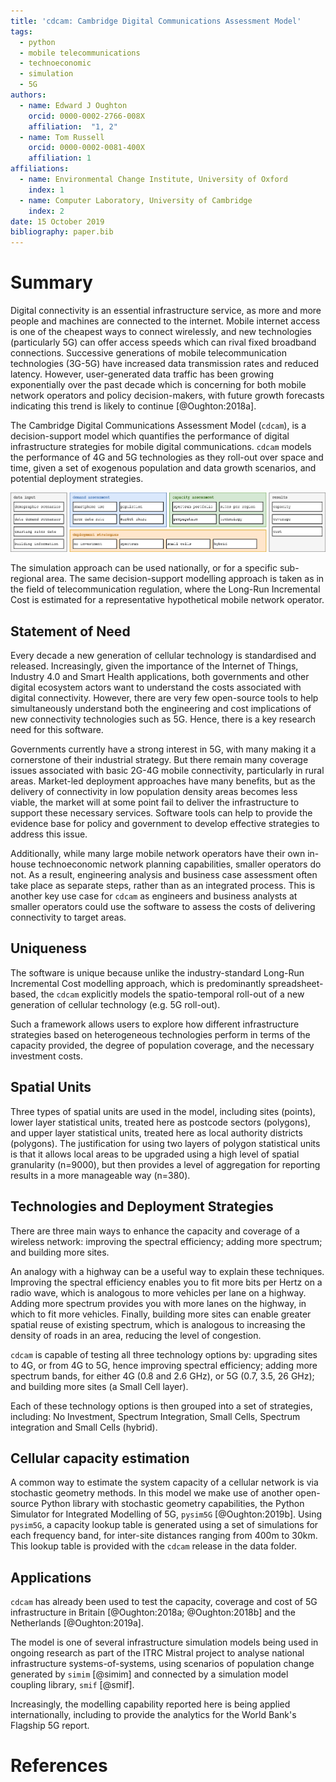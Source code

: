 ```yaml
---
title: 'cdcam: Cambridge Digital Communications Assessment Model'
tags:
  - python
  - mobile telecommunications
  - technoeconomic
  - simulation
  - 5G
authors:
  - name: Edward J Oughton
    orcid: 0000-0002-2766-008X
    affiliation:  "1, 2"
  - name: Tom Russell
    orcid: 0000-0002-0081-400X
    affiliation: 1
affiliations:
  - name: Environmental Change Institute, University of Oxford
    index: 1
  - name: Computer Laboratory, University of Cambridge
    index: 2
date: 15 October 2019
bibliography: paper.bib
---
```


# Summary

Digital connectivity is an essential infrastructure service, as more and more people and machines are connected to the internet. Mobile internet access is one of the cheapest ways to connect wirelessly, and  new technologies (particularly 5G) can offer access speeds which can rival fixed broadband connections. Successive generations of mobile telecommunication technologies (3G-5G) have increased data transmission rates and reduced latency. However, user-generated data traffic has been growing exponentially over the past decade which is concerning for both mobile network operators and policy decision-makers, with future growth forecasts indicating this trend is likely to continue [@Oughton:2018a].

The Cambridge Digital Communications Assessment Model (``cdcam``), is a decision-support model which quantifies the performance of digital infrastructure strategies for mobile digital communications. ``cdcam`` models the performance of 4G and 5G technologies as they roll-out over space and time, given a set of exogenous population and data growth scenarios, and potential deployment strategies.

![Framework for capacity/demand/strategy assessment](cdcam-framework.png)

The simulation approach can be used nationally, or for a specific sub-regional area. The same decision-support modelling approach is taken as in the field of telecommunication regulation, where the Long-Run Incremental Cost is estimated for a representative hypothetical mobile network operator.


## Statement of Need

Every decade a new generation of cellular technology is standardised and released. Increasingly, given the importance of the Internet of Things, Industry 4.0 and Smart Health applications, both governments and other digital ecosystem actors want to understand the costs associated with digital connectivity. However, there are very few open-source tools to help simultaneously understand both the engineering and cost implications of new connectivity technologies such as 5G. Hence, there is a key research need for this software.

Governments currently have a strong interest in 5G, with many making it a cornerstone of their industrial strategy. But there remain many coverage issues associated with basic 2G-4G mobile connectivity, particularly in rural areas. Market-led deployment approaches have many benefits, but as the delivery of connectivity in low population density areas becomes less viable, the market will at some point fail to deliver the infrastructure to support these necessary services. Software tools can help to provide the evidence base for policy and government to develop effective strategies to address this issue.

Additionally, while many large mobile network operators have their own in-house technoeconomic network planning capabilities, smaller operators do not. As a result, engineering analysis and business case assessment often take place as separate steps, rather than as an integrated process. This is another key use case for ``cdcam`` as engineers and business analysts at smaller operators could use the software to assess the costs of delivering connectivity to target areas.

## Uniqueness

The software is unique because unlike the industry-standard Long-Run Incremental Cost modelling approach, which is predominantly spreadsheet-based, the ``cdcam`` explicitly models the spatio-temporal roll-out of a new generation of cellular technology (e.g. 5G roll-out).

Such a framework allows users to explore how different infrastructure strategies based on heterogeneous technologies perform in terms of the capacity provided, the degree of population coverage, and the necessary investment costs.


## Spatial Units

Three types of spatial units are used in the model, including sites (points), lower layer statistical units, treated here as postcode sectors (polygons), and upper layer statistical units, treated here as local authority districts (polygons). The justification for using two layers of polygon statistical units is that it allows local areas to be upgraded using a high level of spatial granularity (n=9000), but then provides a level of aggregation for reporting results in a more manageable way (n=380).

## Technologies and Deployment Strategies

There are three main ways to enhance the capacity and coverage of a wireless network: improving the spectral efficiency; adding more spectrum; and building more sites.

An analogy with a highway can be a useful way to explain these techniques. Improving the spectral efficiency enables you to fit more bits per Hertz on a radio wave, which is analogous to more vehicles per lane on a highway. Adding more spectrum provides you with more lanes on the highway, in which to fit more vehicles. Finally, building more sites can enable greater spatial reuse of existing spectrum, which is analogous to increasing the density of roads in an area, reducing the level of congestion.

``cdcam`` is capable of testing all three technology options by: upgrading sites to 4G, or from 4G to 5G, hence improving spectral efficiency; adding more spectrum bands, for either 4G (0.8 and 2.6 GHz), or 5G (0.7, 3.5, 26 GHz); and building more sites (a Small Cell layer).

Each of these technology options is then grouped into a set of strategies, including: No Investment, Spectrum Integration, Small Cells, Spectrum integration and Small Cells (hybrid).

## Cellular capacity estimation

A common way to estimate the system capacity of a cellular network is via stochastic geometry methods. In this model we make use of another open-source Python library with stochastic geometry capabilities, the Python Simulator for Integrated Modelling of 5G, ``pysim5G`` [@Oughton:2019b]. Using ``pysim5G``, a capacity lookup table is generated using a set of simulations for each frequency band, for inter-site distances ranging from 400m to 30km. This lookup table is provided with the ``cdcam`` release in the data folder.

## Applications

``cdcam`` has already been used to test the capacity, coverage and cost of 5G infrastructure in Britain [@Oughton:2018a; @Oughton:2018b] and the Netherlands [@Oughton:2019a].

The model is one of several infrastructure simulation models being used in ongoing research as part of the ITRC Mistral project to analyse national infrastructure systems-of-systems, using scenarios of population change generated by ``simim`` [@simim] and connected by a simulation model coupling library, ``smif`` [@smif].

Increasingly, the modelling capability reported here is being applied internationally, including to provide the analytics for the World Bank's Flagship 5G report.

# References
